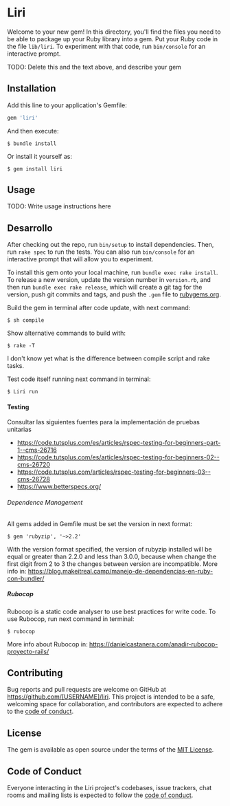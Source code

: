 # Liri

Welcome to your new gem! In this directory, you'll find the files you need to be able to package up your Ruby library into a gem. Put your Ruby code in the file `lib/liri`. To experiment with that code, run `bin/console` for an interactive prompt.

TODO: Delete this and the text above, and describe your gem

## Installation

Add this line to your application's Gemfile:

```ruby
gem 'liri'
```

And then execute:

    $ bundle install

Or install it yourself as:

    $ gem install liri

## Usage

TODO: Write usage instructions here

## Desarrollo

After checking out the repo, run `bin/setup` to install dependencies. Then, run `rake spec` to run the tests. You can also run `bin/console` for an interactive prompt that will allow you to experiment.

To install this gem onto your local machine, run `bundle exec rake install`. To release a new version, update the version number in `version.rb`, and then run `bundle exec rake release`, which will create a git tag for the version, push git commits and tags, and push the `.gem` file to [rubygems.org](https://rubygems.org).

Build the gem in terminal after code update, with next command:
    
    $ sh compile
 
Show alternative commands to build with:

    $ rake -T  
    
I don't know yet what is the difference between compile script and rake tasks.    
    
Test code itself running next command in terminal:

    $ Liri run

#### Testing
Consultar las siguientes fuentes para la implementación de pruebas unitarias
- https://code.tutsplus.com/es/articles/rspec-testing-for-beginners-part-1--cms-26716
- https://code.tutsplus.com/es/articles/rspec-testing-for-beginners-02--cms-26720
- https://code.tutsplus.com/articles/rspec-testing-for-beginners-03--cms-26728
- https://www.betterspecs.org/

###### Dependence Management
All gems added in Gemfile must be set the version in next format:

    $ gem 'rubyzip', '~>2.2'    
    
With the version format specified, the version of rubyzip installed will be equal or greater than 2.2.0 and less 
than 3.0.0, because when change the first digit from 2 to 3 the changes between version are incompatible. More info 
in: https://blog.makeitreal.camp/manejo-de-dependencias-en-ruby-con-bundler/   
        
##### Rubocop
Rubocop is a static code analyser to use best practices for write code.
To use Rubocop, run next command in terminal:
    
    $ rubocop
    
More info about Rubocop in: https://danielcastanera.com/anadir-rubocop-proyecto-rails/    
        
        
## Contributing

Bug reports and pull requests are welcome on GitHub at https://github.com/[USERNAME]/liri. This project is intended to be a safe, welcoming space for collaboration, and contributors are expected to adhere to the [code of conduct](https://github.com/[USERNAME]/liri/blob/master/CODE_OF_CONDUCT.md).


## License

The gem is available as open source under the terms of the [MIT License](https://opensource.org/licenses/MIT).

## Code of Conduct

Everyone interacting in the Liri project's codebases, issue trackers, chat rooms and mailing lists is expected to follow the [code of conduct](https://github.com/[USERNAME]/liri/blob/master/CODE_OF_CONDUCT.md).
